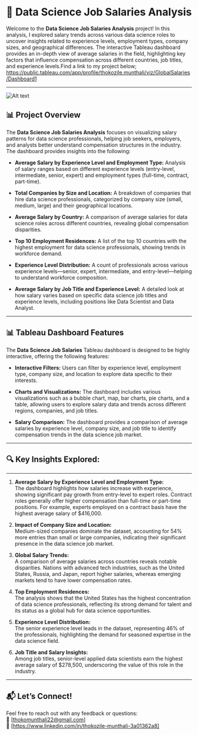 # **💼 Data Science Job Salaries Analysis**

Welcome to the **Data Science Job Salaries Analysis** project! In this analysis, I explored salary trends across various data science roles to uncover insights related to experience levels, employment types, company sizes, and geographical differences. The interactive Tableau dashboard provides an in-depth view of average salaries in the field, highlighting key factors that influence compensation across different countries, job titles, and experience levels.Find a link to my project below;
https://public.tableau.com/app/profile/thokozile.munthali/viz/GlobalSalaries/Dashboard1

---

![Alt text]()


## **📊 Project Overview**

The **Data Science Job Salaries Analysis** focuses on visualizing salary patterns for data science professionals, helping job seekers, employers, and analysts better understand compensation structures in the industry. The dashboard provides insights into the following:

- **Average Salary by Experience Level and Employment Type:** Analysis of salary ranges based on different experience levels (entry-level, intermediate, senior, expert) and employment types (full-time, contract, part-time).
  
- **Total Companies by Size and Location:** A breakdown of companies that hire data science professionals, categorized by company size (small, medium, large) and their geographical locations.

- **Average Salary by Country:** A comparison of average salaries for data science roles across different countries, revealing global compensation disparities.

- **Top 10 Employment Residences:** A list of the top 10 countries with the highest employment for data science professionals, showing trends in workforce demand.

- **Experience Level Distribution:** A count of professionals across various experience levels—senior, expert, intermediate, and entry-level—helping to understand workforce composition.

- **Average Salary by Job Title and Experience Level:** A detailed look at how salary varies based on specific data science job titles and experience levels, including positions like Data Scientist and Data Analyst.

---

## **📊 Tableau Dashboard Features**

The **Data Science Job Salaries** Tableau dashboard is designed to be highly interactive, offering the following features:

- **Interactive Filters:** Users can filter by experience level, employment type, company size, and location to explore data specific to their interests.

- **Charts and Visualizations:** The dashboard includes various visualizations such as a bubble chart, map, bar charts, pie charts, and a table, allowing users to explore salary data and trends across different regions, companies, and job titles.

- **Salary Comparison:** The dashboard provides a comparison of average salaries by experience level, company size, and job title to identify compensation trends in the data science job market.


---

## **🔍 Key Insights Explored:**
---
1. **Average Salary by Experience Level and Employment Type:**  
   The dashboard highlights how salaries increase with experience, showing significant pay growth from entry-level to expert roles. Contract roles generally offer higher compensation than full-time or part-time positions. For example, experts employed on a contract basis have the highest average salary of $416,000.

2. **Impact of Company Size and Location:**  
   Medium-sized companies dominate the dataset, accounting for 54% more entries than small or large companies, indicating their significant presence in the data science job market.

3. **Global Salary Trends:**  
   A comparison of average salaries across countries reveals notable disparities. Nations with advanced tech industries, such as the United States, Russia, and Japan, report higher salaries, whereas emerging markets tend to have lower compensation rates.

4. **Top Employment Residences:**  
   The analysis shows that the United States has the highest concentration of data science professionals, reflecting its strong demand for talent and its status as a global hub for data science opportunities.

5. **Experience Level Distribution:**  
   The senior experience level leads in the dataset, representing 46% of the professionals, highlighting the demand for seasoned expertise in the data science field.

6. **Job Title and Salary Insights:**  
   Among job titles, senior-level applied data scientists earn the highest average salary of $278,500, underscoring the value of this role in the industry. 

--- 


## **📬 Let’s Connect!**

Feel free to reach out with any feedback or questions:  
📧 [thokomunthali22@gmail.com]  
💼 [https://www.linkedin.com/in/thokozile-munthali-3a01362a8]  

